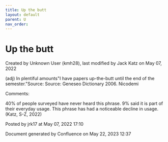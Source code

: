 ```yaml
---
title: Up the butt
layout: default
parent: U
nav_order:
---
```


# Up the butt

Created by  Unknown User (kmh28), last modified by  Jack Katz on May 07, 2022

(adj) In plentiful amounts&quot;I have papers up-the-butt until the end of the semester.&quot;Source: Source: Geneseo Dictionary 2006. Nicodemi

Comments:

40% of people surveyed have never heard this phrase. 9% said it is part of their everyday usage. This phrase has had a noticeable decline in usage. (Katz, S-Z, 2022)

Posted by jrk17 at May 07, 2022 17:10

Document generated by Confluence on May 22, 2023 12:37


